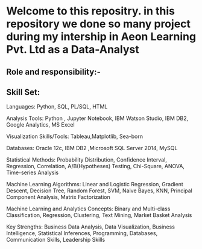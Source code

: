# Welcome to this repositry. in this repository we done so many project during my intership in Aeon Learning Pvt. Ltd as a Data-Analyst
## Role and responsibility:-
## Skill Set:
Languages: Python, SQL, PL/SQL, HTML

Analysis Tools: Python , Jupyter Notebook, IBM Watson Studio, IBM DB2, Google Analytics, MS Excel

Visualization Skills/Tools: Tableau,Matplotlib, Sea-born

Databases: Oracle 12c, IBM DB2 ,Microsoft SQL Server 2014, MySQL

Statistical Methods: Probability Distribution, Confidence Interval, Regression, Correlation, A/B(Hypotheses) Testing, Chi-Square, ANOVA, Time-series Analysis

Machine Learning Algorithms: Linear and Logistic Regression, Gradient Descent, Decision Tree, Random Forest, SVM, Naive Bayes, KNN, Principal Component Analysis, Matrix Factorization

Machine Learning and Analytics Concepts: Binary and Multi-class Classification, Regression, Clustering, Text Mining, Market Basket Analysis

Key Strengths: Business Data Analysis, Data Visualization, Business Intelligence, Statistical Inferences, Programming, Databases, Communication Skills, Leadership Skills 

